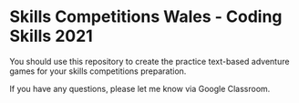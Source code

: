 # Skills Competitions Wales - Coding Skills 2021

You should use this repository to create the practice text-based adventure games for your skills competitions preparation.

If you have any questions, please let me know via Google Classroom.
